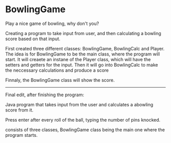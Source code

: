 # BowlingGame
Play a nice game of bowling, why don't you?


Creating a program to take input from user, and then calculating a bowling score based on that input.

First created three different classes: BowlingGame, BowlingCalc and Player.
The idea is for BowlingGame to be the main class, where the program will start. 
It will creaete an instane of the Player class, which will have the setters and getters for the input.
Then it will go into BowlingCalc to make the neccessary calculations and produce a score

Finnaly, the BowlingGame class will show the score.

-----------------------------------------------

Final edit, after finishing the program:

Java program that takes input from the user and calculates a abowling score from it.

Press enter after every roll of the ball, typing the number of pins knocked.

consists of three classes, BowlingGame class being the main one where the program starts.
